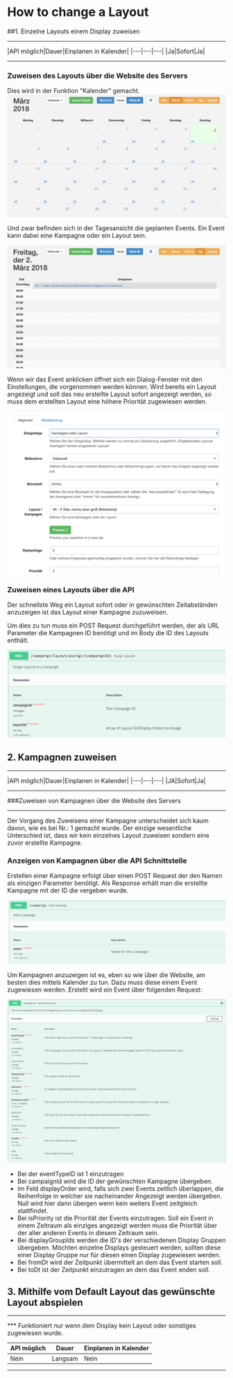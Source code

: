 # How to change a Layout

##1. Einzelne Layouts einem Display zuweisen

<hr>
|API möglich|Dauer|Einplanen in Kalender|
|---|---|---|
|Ja|Sofort|Ja|
<hr>

### Zuweisen des Layouts über die Website des Servers

Dies wird in der Funktion "Kalender" gemacht.
![](./images/LayoutChange/calendar-overview.png)

Und zwar befinden sich in der Tagesansicht die geplanten Events. Ein Event kann dabei eine Kampagne oder ein Layout sein.

![](./images/LayoutChange/dayview-layout.png)

Wenn wir das Event anklicken öffnet sich ein Dialog-Fenster mit den Einstellungen, die vorgenommen werden können. Wird bereits ein Layout angezeigt und soll das neu erstellte Layout sofort angezeigt werden, so muss dem erstellten Layout eine höhere Priorität zugewiesen werden.

![](./images/LayoutChange/layoutCampaign.png)

### Zuweisen eines Layouts über die API 

Der schnellste Weg ein Layout sofort oder in gewünschten Zeitabständen anzuzeigen ist das Layout einer Kampagne zuzuweisen. 

Um dies zu tun muss ein POST Request durchgeführt werden, der als URL Parameter die Kampagnen ID benötigt und im Body die ID des Layouts enthält. 

![01_PostAssignLayout](./images/LayoutChange/01_PostAssignLayout.PNG)



## 2. Kampagnen zuweisen

<hr>
|API möglich|Dauer|Einplanen in Kalender|
|---|---|---|
|JA|Sofort|Ja|
<hr>

###Zuweisen von Kampagnen über die Website des Servers 

<hr>

Der Vorgang des Zuweisens einer Kampagne unterscheidet sich kaum davon, wie es bei Nr.: 1 gemacht wurde. Der einzige wesentliche Unterschied ist, dass wir kein einzelnes Layout zuweisen sondern eine zuvor erstellte Kampagne.



### Anzeigen von Kampagnen über die API Schnittstelle 

Erstellen einer Kampagne erfolgt über einen POST Request der den Namen als einzigen Parameter benötigt. Als Response erhält man die erstellte Kampagne mit der ID die vergeben wurde.

![03_KampagneName](./images/LayoutChange/03_KampagneName.PNG)





Um Kampagnen anzuzeigen ist es, eben so wie über die Website, am besten dies mittels Kalender zu tun. Dazu muss diese einem Event zugewiesen werden. Erstellt wird ein Event über folgenden Request: 

![02_PostSceduleKampagne](./images/LayoutChange/02_PostSceduleKampagne.PNG)



- Bei der eventTypeID ist 1 einzutragen
- Bei campaignId wird die ID der gewünschten Kampagne übergeben.
- Im Feld displayOrder wird, falls sich zwei Events zeitlich überlappen, die Reihenfolge in welcher sie nacheinander Angezeigt werden übergeben. Null wird hier dann übergen wenn kein weiters Event zeitgleich stattfindet.
- Bei isPriority ist die Priorität der Events einzutragen. Soll ein Event in einem Zeitraum als einziges angezeigt werden muss die Priorität über der aller anderen Events in diesem Zeitraum sein.
- Bei displayGroupIds werden die ID's der verschiedenen Display Gruppen übergeben. Möchten einzelne  Displays gesteuert werden, sollten diese einer Display Gruppe nur für diesen einen Display zugewiesen werden.
- Bei fromDt  wird der Zeitpunkt übermittelt an dem das Event starten soll.
- Bei toDt ist der Zeitpunkt einzutragen an dem das Event enden soll.



## 3. Mithilfe vom Default Layout das gewünschte Layout abspielen

<hr>
*** Funktioniert nur wenn dem Display kein Layout oder sonstiges zugewiesen wurde.

|API möglich|Dauer|Einplanen in Kalender|
|---|---|---|
|Nein|Langsam|Nein|
<hr>